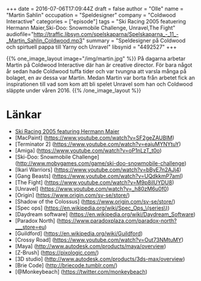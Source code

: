 +++
date = 2016-07-06T17:09:44Z
draft = false
author = "Olle"
name = "Martin Sahlin"
occupation = "Speldesigner"
company = "Coldwood Interactive"
categories = ["episode"]
tags = "Ski Racing 2005 featuering Hermann Maier,Ski-Doo: Snowmobile Challenge, Unravel,The Fight"
audiofile="http://traffic.libsyn.com/spelskaparna/Spelskaparna_-_11_-_Martin_Sahlin_Coldwood.mp3"
summary = "Speldesigner på Coldwood och spirtuell pappa till Yarny och Unravel"
libsynid = "4492527"
+++

{{% one_image_layout image="/img/martin.jpg" %}}
På dagarna arbetar Martin på Coldwood Interactive där han är creative
director. För bara något år sedan hade Coldwood tuffa tider och var
tvungna att varsla många på bolaget, en av dessa var Martin. Medan Martin
var borta från arbetet fick an inspirationen till vad som kom att bli
spelet Unravel som han och Coldwood släppte under våren 2016.
{{% /one_image_layout %}}

# Länkar

* [Ski Racing 2005 featuring Hermann Maier](https://www.youtube.com/watch?v=760DMOA2uaU)
* [MacPaint] (https://www.youtube.com/watch?v=SF2geZAUBlM)
* [Terminator 2] (https://www.youtube.com/watch?v=eajuMYNYtuY)
* [Amiga] (https://www.youtube.com/watch?v=oP1nLzT_t0o)
* [Ski-Doo: Snowmobile Challenge] (http://www.mobygames.com/game/ski-doo-snowmobile-challenge)
* [Ikari Warriors] (https://www.youtube.com/watch?v=bByE7n2AJj4)
* [Gang Beasts] (https://www.youtube.com/watch?v=UQdkkmP7amI)
* [The Fight] (https://www.youtube.com/watch?v=M9p8iIUYDU8)
* [Unravel] (https://www.youtube.com/watch?v=_h80zM6u0f0)
* [Origin] (https://www.origin.com/sv-se/store/)
* [Shadow of the Colossus] (https://www.origin.com/sv-se/store/)
* [Spec ops] (https://en.wikipedia.org/wiki/Spec_Ops_\(series\))
* [Daydream software] (https://en.wikipedia.org/wiki/Daydream_Software)
* [Paradox North] (https://www.paradoxplaza.com/paradox-north?___store=eu)
* [Guildford] (https://en.wikipedia.org/wiki/Guildford)
* [Crossy Road] (https://www.youtube.com/watch?v=Out73NMtuMY)
* [Maya] (http://www.autodesk.com/products/maya/overview)
* [Z-Brush] (https://pixologic.com/)
* [3D studio] (http://www.autodesk.com/products/3ds-max/overview)
* [Brie Code] (http://briecode.tumblr.com/)
* [@Monkeybeach] (https://twitter.com/monkeybeach)
